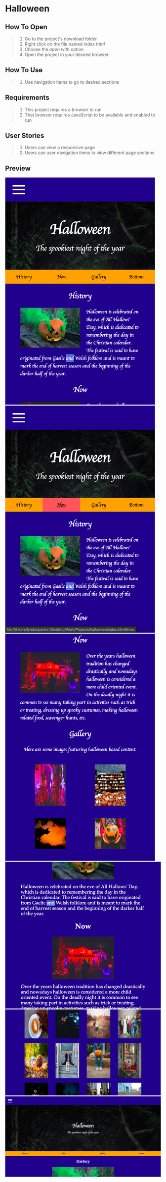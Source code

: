 # Halloween

## How To Open
> 1. Go to the project's download folder
> 2. Right click on the file named _index.html_
> 3. Choose the _open with_ option
> 4. Open the project in your desired browser

## How To Use
> 1. Use navigation items to go to desired sections

## Requirements
> 1. This project requires a browser to run
> 2. That browser requires JavaScript to be available and enabled to run

## User Stories
> 1. Users can view a responsive page
> 2. Users can user navigation items to view different page sections

## Preview
![Screenshot 1](./img/screenshot1.png)
![Screenshot 2](./img/screenshot2.png)
![Screenshot 3](./img/screenshot3.png)
![Screenshot 4](./img/screenshot4.png)
![Screenshot 5](./img/screenshot5.png)
![Screenshot 6](./img/screenshot6.png)